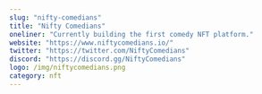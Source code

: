 ```yaml
---
slug: "nifty-comedians"
title: "Nifty Comedians"
oneliner: "Currently building the first comedy NFT platform."
website: "https://www.niftycomedians.io/"
twitter: "https://twitter.com/NiftyComedians"
discord: "https://discord.gg/NiftyComedians"
logo: /img/niftycomedians.png
category: nft
---
```

